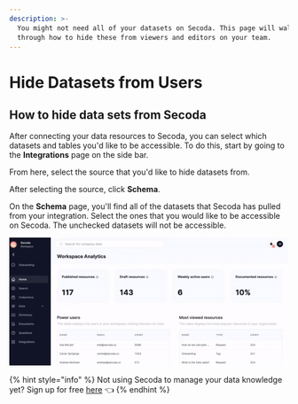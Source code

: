 ```yaml
---
description: >-
  You might not need all of your datasets on Secoda. This page will walk you
  through how to hide these from viewers and editors on your team.
---
```


# Hide Datasets from Users

## How to hide data sets from Secoda

After connecting your data resources to Secoda, you can select which datasets and tables you'd like to be accessible. To do this, start by going to the **Integrations** page on the side bar.&#x20;

From here, select the source that you'd like to hide datasets from.&#x20;

After selecting the source, click **Schema**.&#x20;

On the **Schema** page, you'll find all of the datasets that Secoda has pulled from your integration. Select the ones that you would like to be accessible on Secoda. The unchecked datasets will not be accessible.&#x20;

![](<../.gitbook/assets/ezgif.com-gif-maker (7) (1).gif>)

{% hint style="info" %}
Not using Secoda to manage your data knowledge yet? Sign up for free [here](http://app.secoda.co/) 👈
{% endhint %}
